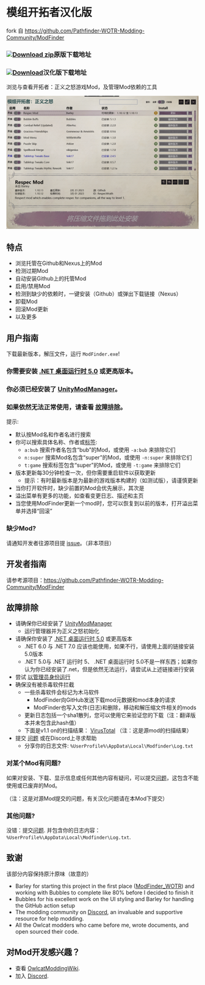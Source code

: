 # 模组开拓者汉化版

fork 自 https://github.com/Pathfinder-WOTR-Modding-Community/ModFinder

### [![Download zip](https://custom-icon-badges.herokuapp.com/badge/-Download-blue?style=for-the-badge&logo=download&logoColor=white "Download zip")](https://github.com/Pathfinder-WOTR-Modding-Community/ModFinder/releases/latest/download/ModFinder.zip)原版下载地址

### [![Download](https://custom-icon-badges.herokuapp.com/badge/-Download-blue?style=for-the-badge&logo=download&logoColor=white "Download zip")](https://github.com/magicskysword/ModFinder_CN/releases/latest/download/ModFinder.zip)汉化版下载地址

浏览与查看开拓者：正义之怒游戏Mod，及管理Mod依赖的工具

![截图](https://github.com/magicskysword/ModFinder_CN/blob/main/screenshots/main.png)

## 特点

* 浏览托管在Github和Nexus上的Mod
* 检测过期Mod
* 自动安装Github上的托管Mod
* 启用/禁用Mod
* 检测到缺少的依赖时，一键安装（Github）或弹出下载链接（Nexus）
* 卸载Mod
* 回滚Mod更新
* 以及更多

## 用户指南

下载最新版本，解压文件，运行 `ModFinder.exe`!

### **你需要安装 [.NET 桌面运行时 5.0](https://dotnet.microsoft.com/download/dotnet/thank-you/runtime-desktop-5.0.0-windows-x64-installer) 或更高版本。**

### 你必须已经安装了 [UnityModManager](https://www.nexusmods.com/site/mods/21)。

### 如果依然无法正常使用，请查看 [故障排除](#故障排除)。

提示:

* 默认按Mod名和作者名进行搜索
* 你可以搜索具体名称、作者或[标签](https://github.com/Pathfinder-WOTR-Modding-Community/ModFinder/blob/main/ModFinderClient/Mod/Tag.cs):
  * `a:bub` 搜索作者名包含“bub”的Mod，或使用 `-a:bub` 来排除它们
  * `n:super` 搜索Mod名包含“super”的Mod，或使用 `-n:super` 来排除它们
  * `t:game` 搜索标签包含“super”的Mod，或使用 `-t:game` 来排除它们
* 版本更新每30分钟检查一次，但你需要重启软件以获取更新
  * 提示：有时最新版本是为最新的游戏版本构建的（如测试版），请谨慎更新
* 当你打开软件时，缺少前置的Mod会优先展示，其次是
* 溢出菜单有更多的功能，如查看变更日志、描述和主页
* 当您使用ModFinder更新一个mod时，您可以恢复到以前的版本，打开溢出菜单并选择“回滚”

### 缺少Mod?

请通知开发者往源项目提 [issue](https://github.com/Pathfinder-WOTR-Modding-Community/ModFinder/issues/new)。（非本项目）

## 开发者指南

请参考源项目：https://github.com/Pathfinder-WOTR-Modding-Community/ModFinder

## 故障排除

* 请确保你已经安装了 [UnityModManager](https://www.nexusmods.com/site/mods/21)
  * 运行管理器并为正义之怒初始化
* 请确保你安装了 [.NET 桌面运行时 5.0](https://dotnet.microsoft.com/download/dotnet/thank-you/runtime-desktop-5.0.0-windows-x64-installer) 或更高版本
  * .NET 6.0 与 .NET 7.0 应该也能使用，如果不行，请使用上面的链接安装5.0版本
  * .NET 5.0与 .NET 运行时 5、 .NET 桌面运行时 5.0不是一样东西；如果你认为你已经安装了.net，但是依然无法运行，请尝试从上述链接进行安装
* 尝试 [以管理员身份运行](https://www.itechtics.com/run-programs-administrator/)
* 确保没有被杀毒软件拦截
  * 一些杀毒软件会标记为木马软件
    * ModFinder向GitHub发送下载mod元数据和mod本身的请求
    * ModFinder也写入文件(日志)和删除，移动和解压缩文件相关的mods
  * 更新日志包括一个sha1散列，您可以使用它来验证您的下载（注：翻译版本并未包含此hash值）
  * 下面是v1.1 on的扫描结果： [VirusTotal](https://www.virustotal.com/gui/file/882b5b1e5eb0dc2d51413a663d116b89856ab3f35681505e7d5286f1ecd0aee6/detection) （注：这是源mod的扫描结果）
* 提交 [问题](https://github.com/Pathfinder-WOTR-Modding-Community/ModFinder/issues/new) 或在Discord上寻求帮助
  * 分享你的日志文件: `%UserProfile%\AppData\Local\Modfinder\Log.txt`

### 对某个Mod有问题?

如果对安装、下载、显示信息或任何其他内容有疑问，可以提交[问题](https://github.com/Pathfinder-WOTR-Modding-Community/ModFinder/issues/new)，这包含不能使用或已废弃的Mod。

（注：这是对源Mod提交的问题，有关汉化问题请在本Mod下提交）

### 其他问题?

没错：提交[问题](https://github.com/Pathfinder-WOTR-Modding-Community/ModFinder/issues/new). 并包含你的日志内容： `%UserProfile%\AppData\Local\Modfinder\Log.txt`.

## 致谢

该部分内容保持原汁原味（故意的）

* Barley for starting this project in the first place ([ModFinder_WOTR](https://github.com/BarleyFlour/ModFinder_WOTR)) and working with Bubbles to complete like 80% before I decided to finish it
* Bubbles for his excellent work on the UI styling and Barley for handling the GitHub action setup
* The modding community on [Discord](https://discord.com/invite/owlcat), an invaluable and supportive resource for help modding.
* All the Owlcat modders who came before me, wrote documents, and open sourced their code.

## 对Mod开发感兴趣？

* 查看 [OwlcatModdingWiki](https://github.com/WittleWolfie/OwlcatModdingWiki/wiki).
* 加入 [Discord](https://discord.com/invite/owlcat).
